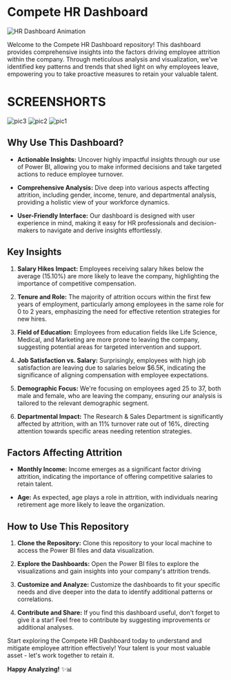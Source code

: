 # Compete HR Dashboard
![HR Dashboard Animation](https://media.giphy.com/media/xTiTnpVDp86JbFCdzi/giphy.gif?cid=790b76112s7q5gs206e813i1sa74wtcewp7navtx6ndx0e5l&ep=v1_gifs_search&rid=giphy.gif&ct=g)


Welcome to the Compete HR Dashboard repository! This dashboard provides comprehensive insights into the factors driving employee attrition within the company. Through meticulous analysis and visualization, we've identified key patterns and trends that shed light on why employees leave, empowering you to take proactive measures to retain your valuable talent.

# SCREENSHORTS

![pic3](https://github.com/abhishek887229/HR_Data_analytics_Dashboard/assets/125186953/6c86fdd6-0a5f-4daa-a50c-33eab8c435d9)
![pic2](https://github.com/abhishek887229/HR_Data_analytics_Dashboard/assets/125186953/49c6ea2b-3564-48f8-bd6f-3e9c34f19ef4)
![pic1](https://github.com/abhishek887229/HR_Data_analytics_Dashboard/assets/125186953/09f063c4-9cf1-4640-9107-d2f3c6d847c0)


## Why Use This Dashboard?

- **Actionable Insights:** Uncover highly impactful insights through our use of Power BI, allowing you to make informed decisions and take targeted actions to reduce employee turnover.
  
- **Comprehensive Analysis:** Dive deep into various aspects affecting attrition, including gender, income, tenure, and departmental analysis, providing a holistic view of your workforce dynamics.

- **User-Friendly Interface:** Our dashboard is designed with user experience in mind, making it easy for HR professionals and decision-makers to navigate and derive insights effortlessly.

## Key Insights

1. **Salary Hikes Impact:** Employees receiving salary hikes below the average (15.10%) are more likely to leave the company, highlighting the importance of competitive compensation.

2. **Tenure and Role:** The majority of attrition occurs within the first few years of employment, particularly among employees in the same role for 0 to 2 years, emphasizing the need for effective retention strategies for new hires.

3. **Field of Education:** Employees from education fields like Life Science, Medical, and Marketing are more prone to leaving the company, suggesting potential areas for targeted intervention and support.

4. **Job Satisfaction vs. Salary:** Surprisingly, employees with high job satisfaction are leaving due to salaries below $6.5K, indicating the significance of aligning compensation with employee expectations.

5. **Demographic Focus:** We're focusing on employees aged 25 to 37, both male and female, who are leaving the company, ensuring our analysis is tailored to the relevant demographic segment.

6. **Departmental Impact:** The Research & Sales Department is significantly affected by attrition, with an 11% turnover rate out of 16%, directing attention towards specific areas needing retention strategies.

## Factors Affecting Attrition

- **Monthly Income:** Income emerges as a significant factor driving attrition, indicating the importance of offering competitive salaries to retain talent.

- **Age:** As expected, age plays a role in attrition, with individuals nearing retirement age more likely to leave the organization.

## How to Use This Repository

1. **Clone the Repository:** Clone this repository to your local machine to access the Power BI files and data visualization.

2. **Explore the Dashboards:** Open the Power BI files to explore the visualizations and gain insights into your company's attrition trends.

3. **Customize and Analyze:** Customize the dashboards to fit your specific needs and dive deeper into the data to identify additional patterns or correlations.

4. **Contribute and Share:** If you find this dashboard useful, don't forget to give it a star! Feel free to contribute by suggesting improvements or additional analyses.

Start exploring the Compete HR Dashboard today to understand and mitigate employee attrition effectively! Your talent is your most valuable asset - let's work together to retain it.

**Happy Analyzing!** ✨📊
